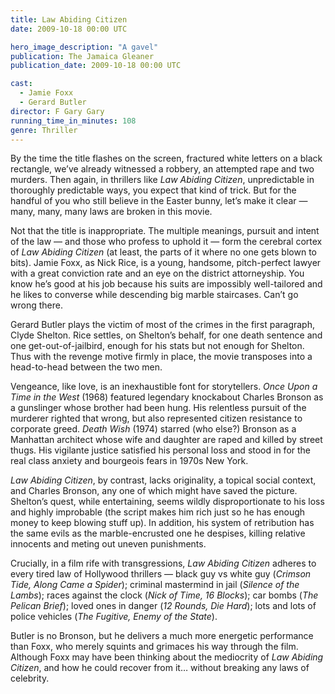```yaml
---
title: Law Abiding Citizen
date: 2009-10-18 00:00 UTC

hero_image_description: "A gavel"
publication: The Jamaica Gleaner
publication_date: 2009-10-18 00:00 UTC

cast:
  - Jamie Foxx
  - Gerard Butler
director: F Gary Gary
running_time_in_minutes: 108
genre: Thriller
---
```


By the time the title flashes on the screen, fractured white letters on a black
rectangle, we’ve already witnessed a robbery, an attempted rape and two murders.
Then again, in thrillers like _Law Abiding Citizen_, unpredictable in thoroughly
predictable ways, you expect that kind of trick. But for the handful of you who
still believe in the Easter bunny, let’s make it clear — many, many, many laws
are broken in this movie.

Not that the title is inappropriate. The multiple meanings, pursuit and intent
of the law — and those who profess to uphold it — form the cerebral cortex of
_Law Abiding Citizen_ (at least, the parts of it where no one gets blown to
bits). Jamie Foxx, as Nick Rice, is a young, handsome, pitch-perfect lawyer with
a great conviction rate and an eye on the district attorneyship. You know he’s
good at his job because his suits are impossibly well-tailored and he likes to
converse while descending big marble staircases. Can’t go wrong there.

Gerard Butler plays the victim of most of the crimes in the first paragraph,
Clyde Shelton. Rice settles, on Shelton’s behalf, for one death sentence and one
get-out-of-jailbird, enough for his stats but not enough for Shelton. Thus with
the revenge motive firmly in place, the movie transposes into a head-to-head
between the two men.

Vengeance, like love, is an inexhaustible font for storytellers. _Once Upon a
Time in the West_ (1968) featured legendary knockabout Charles Bronson as a
gunslinger whose brother had been hung. His relentless pursuit of the murderer
righted that wrong, but also represented citizen resistance to corporate greed.
_Death Wish_ (1974) starred (who else?) Bronson as a Manhattan architect whose
wife and daughter are raped and killed by street thugs. His vigilante justice
satisfied his personal loss and stood in for the real class anxiety and
bourgeois fears in 1970s New York.

_Law Abiding Citizen_, by contrast, lacks originality, a topical social
context, and Charles Bronson, any one of which might have saved the picture.
Shelton’s quest, while entertaining, seems wildly disproportionate to his loss
and highly improbable (the script makes him rich just so he has enough money to
keep blowing stuff up). In addition, his system of retribution has the same
evils as the marble-encrusted one he despises, killing relative innocents and
meting out uneven punishments.

Crucially, in a film rife with transgressions, _Law Abiding Citizen_ adheres to
every tired law of Hollywood thrillers — black guy vs white guy (_Crimson Tide,
Along Came a Spider_); criminal mastermind in jail (_Silence of the Lambs_);
races against the clock (_Nick of Time, 16 Blocks_); car bombs (_The Pelican
Brief_); loved ones in danger (_12 Rounds, Die Hard_); lots and lots of police
vehicles (_The Fugitive, Enemy of the State_).

Butler is no Bronson, but he delivers a much more energetic performance than
Foxx, who merely squints and grimaces his way through the film. Although Foxx
may have been thinking about the mediocrity of _Law Abiding Citizen_, and how he
could recover from it… without breaking any laws of celebrity.
